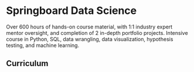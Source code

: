 # Springboard Data Science

Over 600 hours of hands-on course material, with 1:1 industry expert mentor
oversight, and completion of 2 in-depth portfolio projects. Intensive course in Python,
SQL, data wrangling, data visualization, hypothesis testing, and machine learning.


## Curriculum




